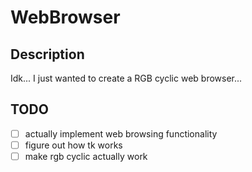 # WebBrowser

## Description

Idk... I just wanted to create a RGB cyclic web browser...

## TODO

- [ ] actually implement web browsing functionality
- [ ] figure out how tk works
- [ ] make rgb cyclic actually work
